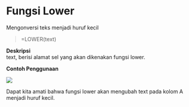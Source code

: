 # Fungsi Lower

Mengonversi teks menjadi huruf kecil

> =LOWER\(text\)

**Deskripsi**  
text, berisi alamat sel yang akan dikenakan fungsi lower.

**Contoh Penggunaan**

![](../.gitbook/assets/image%20%286%29.png)

Dapat kita amati bahwa fungsi lower akan mengubah text pada kolom A menjadi huruf kecil.

